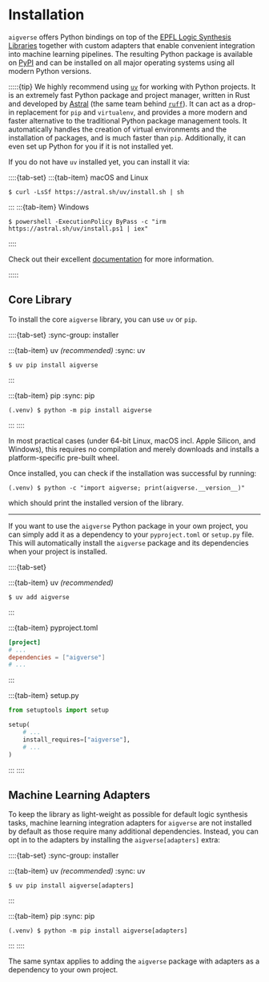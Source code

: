 # Installation

`aigverse` offers Python bindings on top of the [EPFL Logic Synthesis Libraries](https://arxiv.org/abs/1805.05121) together with custom adapters that enable convenient integration into machine learning pipelines.
The resulting Python package is available on [PyPI](https://pypi.org/project/aigverse/) and can be installed on all major operating systems using all modern Python versions.

:::::{tip}
We highly recommend using [`uv`](https://docs.astral.sh/uv/) for working with Python projects.
It is an extremely fast Python package and project manager, written in Rust and developed by [Astral](https://astral.sh/) (the same team behind [`ruff`](https://docs.astral.sh/ruff/)).
It can act as a drop-in replacement for `pip` and `virtualenv`, and provides a more modern and faster alternative to the traditional Python package management tools.
It automatically handles the creation of virtual environments and the installation of packages, and is much faster than `pip`.
Additionally, it can even set up Python for you if it is not installed yet.

If you do not have `uv` installed yet, you can install it via:

::::{tab-set}
:::{tab-item} macOS and Linux

```console
$ curl -LsSf https://astral.sh/uv/install.sh | sh
```

:::
:::{tab-item} Windows

```console
$ powershell -ExecutionPolicy ByPass -c "irm https://astral.sh/uv/install.ps1 | iex"
```

::::

Check out their excellent [documentation](https://docs.astral.sh/uv/) for more information.

:::::

## Core Library

To install the core `aigverse` library, you can use `uv` or `pip`.

::::{tab-set}
:sync-group: installer

:::{tab-item} uv _(recommended)_
:sync: uv

```console
$ uv pip install aigverse
```

:::

:::{tab-item} pip
:sync: pip

```console
(.venv) $ python -m pip install aigverse
```

:::
::::

In most practical cases (under 64-bit Linux, macOS incl. Apple Silicon, and Windows), this requires no compilation and merely downloads and installs a platform-specific pre-built wheel.

Once installed, you can check if the installation was successful by running:

```console
(.venv) $ python -c "import aigverse; print(aigverse.__version__)"
```

which should print the installed version of the library.

---

If you want to use the `aigverse` Python package in your own project, you can simply add it as a dependency to your
`pyproject.toml` or `setup.py` file. This will automatically install the `aigverse` package and its dependencies when
your project is installed.

::::{tab-set}

:::{tab-item} uv _(recommended)_

```console
$ uv add aigverse
```

:::

:::{tab-item} pyproject.toml

```toml
[project]
# ...
dependencies = ["aigverse"]
# ...
```

:::

:::{tab-item} setup.py

```python
from setuptools import setup

setup(
    # ...
    install_requires=["aigverse"],
    # ...
)
```

:::
::::

## Machine Learning Adapters

To keep the library as light-weight as possible for default logic synthesis tasks, machine learning integration adapters
for `aigverse` are not installed by default as those require many additional dependencies. Instead, you can opt in to
the adapters by installing the `aigverse[adapters]` extra:

::::{tab-set}
:sync-group: installer

:::{tab-item} uv _(recommended)_
:sync: uv

```console
$ uv pip install aigverse[adapters]
```

:::

:::{tab-item} pip
:sync: pip

```console
(.venv) $ python -m pip install aigverse[adapters]
```

:::
::::

The same syntax applies to adding the `aigverse` package with adapters as a dependency to your own project.
